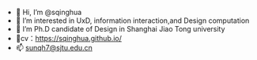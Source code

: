 - 👋 Hi, I’m @sqinghua
- 👀 I’m interested in UxD, information interaction,and Design computation
- 🌱 I’m Ph.D candidate of Design in Shanghai Jiao Tong university
- 📝cv：https://sqinghua.github.io/
- 📫 sunqh7@sjtu.edu.cn
<!---
sqinghua/sqinghua is a ✨ special ✨ repository because its `README.md` (this file) appears on your GitHub profile.
You can click the Preview link to take a look at your changes.
- 💞️ I’m looking to collaborate with other majors who interested in my research direction
--->
